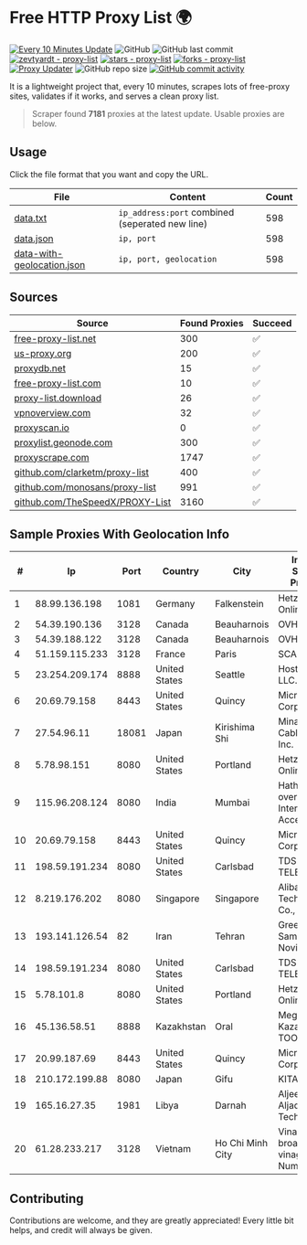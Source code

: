
# Free HTTP Proxy List 🌍

[![Every 10 Minutes Update](https://github.com/mertguvencli/http-proxy-list/actions/workflows/main.yml/badge.svg?branch=main)](https://github.com/mertguvencli/http-proxy-list/actions/workflows/main.yml)
![GitHub](https://img.shields.io/github/license/mertguvencli/http-proxy-list)
![GitHub last commit](https://img.shields.io/github/last-commit/mertguvencli/http-proxy-list)
[![zevtyardt - proxy-list](https://img.shields.io/static/v1?label=zevtyardt&message=proxy-list&color=blue&logo=github)](https://github.com/zevtyardt/proxy-list "Go to GitHub repo")
[![stars - proxy-list](https://img.shields.io/github/stars/zevtyardt/proxy-list?style=social)](https://github.com/zevtyardt/proxy-list)
[![forks - proxy-list](https://img.shields.io/github/forks/zevtyardt/proxy-list?style=social)](https://github.com/zevtyardt/proxy-list)
[![Proxy Updater](https://github.com/zevtyardt/proxy-list/workflows/Proxy%20Updater/badge.svg)](https://github.com/zevtyardt/proxy-list/actions?query=workflow:"Proxy+Updater")
![GitHub repo size](https://img.shields.io/github/repo-size/zevtyardt/proxy-list)
[![GitHub commit activity](https://img.shields.io/github/commit-activity/m/zevtyardt/proxy-list?logo=commits)](https://github.com/zevtyardt/proxy-list/commits/main)

It is a lightweight project that, every 10 minutes, scrapes lots of free-proxy sites, validates if it works, and serves a clean proxy list.

> Scraper found **7181** proxies at the latest update. Usable proxies are below.

## Usage

Click the file format that you want and copy the URL.

|File|Content|Count|
|----|-------|-----|
|[data.txt](https://raw.githubusercontent.com/mertguvencli/http-proxy-list/main/proxy-list/data.txt)|`ip_address:port` combined (seperated new line)|598|
|[data.json](https://raw.githubusercontent.com/mertguvencli/http-proxy-list/main/proxy-list/data.json)|`ip, port`|598|
|[data-with-geolocation.json](https://raw.githubusercontent.com/mertguvencli/http-proxy-list/main/proxy-list/data-with-geolocation.json)|`ip, port, geolocation`|598|

## Sources

|Source|Found Proxies|Succeed|
|------|-------------|-------|
|[free-proxy-list.net](https://free-proxy-list.net)|300|✅|
|[us-proxy.org](https://www.us-proxy.org)|200|✅|
|[proxydb.net](http://proxydb.net)|15|✅|
|[free-proxy-list.com](https://free-proxy-list.com/?page=&port=&type%5B%5D=http&type%5B%5D=https&up_time=0&search=Search)|10|✅|
|[proxy-list.download](https://www.proxy-list.download/HTTP)|26|✅|
|[vpnoverview.com](https://vpnoverview.com/privacy/anonymous-browsing/free-proxy-servers)|32|✅|
|[proxyscan.io](https://www.proxyscan.io)|0|✅|
|[proxylist.geonode.com](https://proxylist.geonode.com/api/proxy-list?limit=300&page=1&sort_by=lastChecked&sort_type=desc&protocols=http,https)|300|✅|
|[proxyscrape.com](https://api.proxyscrape.com/v2/?request=displayproxies&protocol=http&timeout=10000&country=all&ssl=all&anonymity=all)|1747|✅|
|[github.com/clarketm/proxy-list](https://raw.githubusercontent.com/clarketm/proxy-list/master/proxy-list-raw.txt)|400|✅|
|[github.com/monosans/proxy-list](https://raw.githubusercontent.com/monosans/proxy-list/main/proxies/http.txt)|991|✅|
|[github.com/TheSpeedX/PROXY-List](https://raw.githubusercontent.com/TheSpeedX/PROXY-List/master/http.txt)|3160|✅|


## Sample Proxies With Geolocation Info

|#|Ip|Port|Country|City|Internet Service Provider|
|-|--|----|-------|----|-------------------------|
|1|88.99.136.198|1081|Germany|Falkenstein|Hetzner Online GmbH|
|2|54.39.190.136|3128|Canada|Beauharnois|OVH SAS|
|3|54.39.188.122|3128|Canada|Beauharnois|OVH SAS|
|4|51.159.115.233|3128|France|Paris|SCALEWAY|
|5|23.254.209.174|8888|United States|Seattle|Hostwinds LLC.|
|6|20.69.79.158|8443|United States|Quincy|Microsoft Corporation|
|7|27.54.96.11|18081|Japan|Kirishima Shi|Minamikyusyu CableTV Net Inc.|
|8|5.78.98.151|8080|United States|Portland|Hetzner Online GmbH|
|9|115.96.208.124|8080|India|Mumbai|Hathway IP over Cable Internet Access|
|10|20.69.79.158|8443|United States|Quincy|Microsoft Corporation|
|11|198.59.191.234|8080|United States|Carlsbad|TDS TELECOM|
|12|8.219.176.202|8080|Singapore|Singapore|Alibaba (US) Technology Co., Ltd.|
|13|193.141.126.54|82|Iran|Tehran|Green Web Samaneh Novin Co Ltd|
|14|198.59.191.234|8080|United States|Carlsbad|TDS TELECOM|
|15|5.78.101.8|8080|United States|Portland|Hetzner Online GmbH|
|16|45.136.58.51|8888|Kazakhstan|Oral|Megahost Kazakhstan TOO|
|17|20.99.187.69|8443|United States|Quincy|Microsoft Corporation|
|18|210.172.199.88|8080|Japan|Gifu|KITAGATA|
|19|165.16.27.35|1981|Libya|Darnah|Aljeel Aljadeed For Technology|
|20|61.28.233.217|3128|Vietnam|Ho Chi Minh City|Vinadata broadcast via vinagame AS Number|



## Contributing

Contributions are welcome, and they are greatly appreciated! Every
little bit helps, and credit will always be given.


